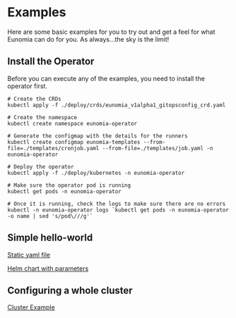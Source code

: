 # Examples

Here are some basic examples for you to try out and get a feel for what Eunomia can do for you. As always...the sky is the limit!

## Install the Operator

Before you can execute any of the examples, you need to install the operator first.

```shell
# Create the CRDs
kubectl apply -f ./deploy/crds/eunomia_v1alpha1_gitopsconfig_crd.yaml

# Create the namespace
kubectl create namespace eunomia-operator

# Generate the configmap with the details for the runners
kubectl create configmap eunomia-templates --from-file=./templates/cronjob.yaml --from-file=./templates/job.yaml -n eunomia-operator

# Deploy the operator
kubectl apply -f ./deploy/kubernetes -n eunomia-operator

# Make sure the operator pod is running
kubectl get pods -n eunomia-operator

# Once it is running, check the logs to make sure there are no errors
kubectl -n eunomia-operator logs `kubectl get pods -n eunomia-operator -o name | sed 's/pod\///g'`
```

## Simple hello-world

[Static yaml file](hello-world-yaml/README.md) 

[Helm chart with parameters](hello-world-helm/README.md) 

## Configuring a whole cluster

[Cluster Example](cluster/README.md)
